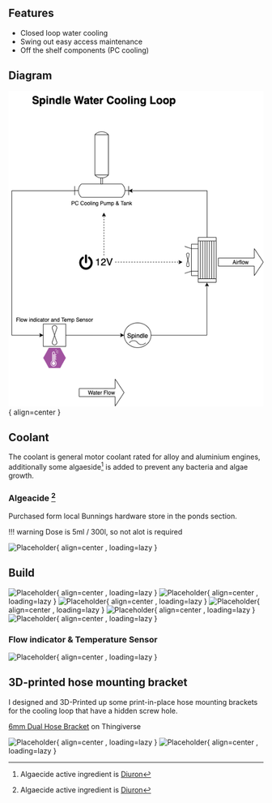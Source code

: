 ## Features

* Closed loop water cooling
* Swing out easy access maintenance
* Off the shelf components (PC cooling)

## Diagram
![Placeholder](images/cooling_loop.png){ align=center }

## Coolant

The coolant is general motor coolant rated for alloy and aluminium engines, additionally some algaeside[^1] is added to prevent any bacteria and algae growth.

[^1]: Algaecide active ingredient is [Diuron](https://apvma.gov.au/node/12511)
### Algeacide [^1]

Purchased form local Bunnings hardware store in the ponds section.

!!! warning
    Dose is 5ml / 300l, so not alot is required

![Placeholder](images/IMG_0630.png){ align=center , loading=lazy }

## Build


![Placeholder](images/IMG_0133.png){ align=center , loading=lazy }
![Placeholder](images/IMG_0134.png){ align=center , loading=lazy }
![Placeholder](images/IMG_0136.png){ align=center , loading=lazy }
![Placeholder](images/IMG_0315.png){ align=center , loading=lazy }
![Placeholder](images/IMG_0316.png){ align=center , loading=lazy }
![Placeholder](images/IMG_0317.png){ align=center , loading=lazy }
### Flow indicator & Temperature Sensor
![Placeholder](images/IMG_0310.png){ align=center , loading=lazy }

## 3D-printed hose mounting bracket

I designed and 3D-Printed up some print-in-place hose mounting brackets for the cooling loop that have a hidden screw hole.

[6mm Dual Hose Bracket](https://www.thingiverse.com/thing:4578361) on Thingiverse

![Placeholder](images/IMG_0307.png){ align=center , loading=lazy }
![Placeholder](images/IMG_0308.png){ align=center , loading=lazy }
